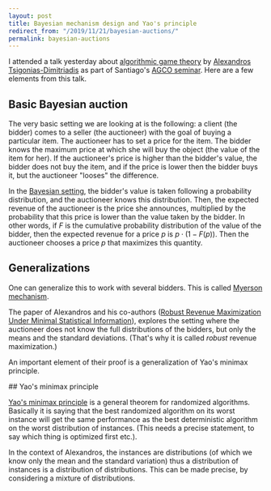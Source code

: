 ```yaml
---
layout: post
title: Bayesian mechanism design and Yao's principle 
redirect_from: "/2019/11/21/bayesian-auctions/"
permalink: bayesian-auctions
---
```


I attended a talk yesterday about 
[algorithmic game theory](https://en.wikipedia.org/wiki/Algorithmic_game_theory) by 
[Alexandros Tsigonias-Dimitriadis](https://www.or.tum.de/en/group/alexandrostsigonias/)
as part of Santiago's [AGCO seminar](http://www.dii.uchile.cl/acgo/seminar-acgo/).
Here are a few elements from this talk.

## Basic Bayesian auction

The very basic setting we are looking at is the following: a client (the bidder)
comes to a seller (the auctioneer) with the goal of buying a particular item. 
The auctioneer has to set a price for the item. 
The bidder knows the maximum price at which she will buy the object (the value 
of the item for her).
If the auctioneer's price is higher than the bidder's value, the bidder does not 
buy the item, and if the price is lower then the bidder buys it, but the 
auctioneer "looses" the difference. 

In the [Bayesian setting](https://en.wikipedia.org/wiki/Bayesian-optimal_mechanism), 
the bidder's value is taken following a probability 
distribution, and the auctioneer knows this distribution. 
Then, the expected revenue of the auctioneer is the price she announces, 
multiplied by the probability that this price is lower than the value taken by 
the bidder. In other words, if $F$ is the cumulative probability distribution 
of the value of the bidder, 
then the expected revenue for a price $p$ is $p \cdot (1-F(p))$.
Then the auctioneer chooses a price $p$ that maximizes this quantity.

## Generalizations

One can generalize this to work with several bidders. This is called 
[Myerson mechanism](https://en.wikipedia.org/wiki/Bayesian-optimal_mechanism#The_Myerson_mechanism).

The paper of Alexandros and his co-authors 
([Robust Revenue Maximization Under Minimal Statistical Information](https://arxiv.org/abs/1907.04220)),
explores the setting where the auctioneer does not know the full distributions 
of the bidders, but only the means and the standard deviations. (That's why it 
is called *robust* revenue maximization.)

An important element of their proof is a generalization of Yao's minimax 
principle.

## Yao's minimax principle

[Yao's minimax principle](https://en.wikipedia.org/wiki/Yao%27s_principle) 
is a general theorem for randomized algorithms. 
Basically it is saying that the best randomized algorithm on its worst instance 
will get the same performance as the best deterministic algorithm on the worst 
distribution of instances. (This needs a precise statement, to say which thing is 
optimized first etc.).

In the context of Alexandros, the instances are distributions (of which we know
only the mean and the standard variation) thus a distribution of instances is 
a distribution of distributions. This can be made precise, by considering a
mixture of distributions. 

  


